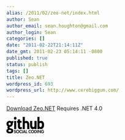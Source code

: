 ```yaml
---
alias: /2011/02/zeo-net/index.html
author: Sean
author_email: sean.houghton@gmail.com
author_login: Sean
categories: []
date: "2011-02-22T21:14:11Z"
date_gmt: 2011-02-23 05:14:11 -0800
published: true
status: publish
tags: []
title: Zeo.NET
wordpress_id: 693
wordpress_url: http://www.cerebiggum.com/
---
```

[Download Zeo.NET](http://cerebiggum.com/deploy/zeo.net/Zeo.NET.zip)
Requires .NET 4.0

[![GitHub](github.png)](https://github.com/seanhoughton/Zeo.NET)
